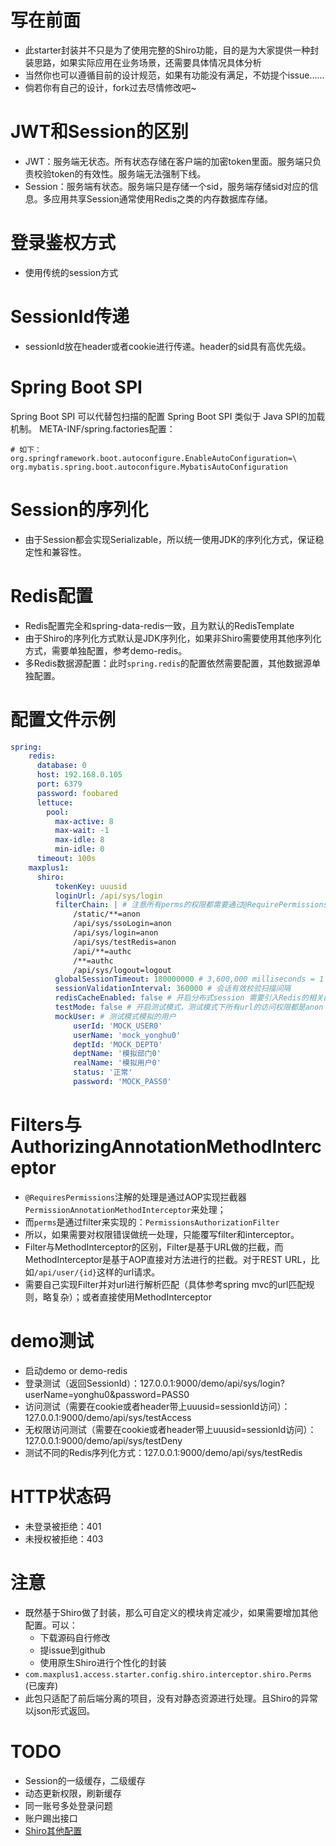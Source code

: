 # 写在前面
- 此starter封装并不只是为了使用完整的Shiro功能，目的是为大家提供一种封装思路，如果实际应用在业务场景，还需要具体情况具体分析
- 当然你也可以遵循目前的设计规范，如果有功能没有满足，不妨提个issue……
- 倘若你有自己的设计，fork过去尽情修改吧~

# JWT和Session的区别
- JWT：服务端无状态。所有状态存储在客户端的加密token里面。服务端只负责校验token的有效性。服务端无法强制下线。
- Session：服务端有状态。服务端只是存储一个sid，服务端存储sid对应的信息。多应用共享Session通常使用Redis之类的内存数据库存储。

# 登录鉴权方式
-  使用传统的session方式

# SessionId传递
- sessionId放在header或者cookie进行传递。header的sid具有高优先级。


# Spring Boot SPI 
Spring Boot SPI 可以代替包扫描的配置
Spring Boot SPI 类似于 Java SPI的加载机制。
META-INF/spring.factories配置：
```
# 如下：
org.springframework.boot.autoconfigure.EnableAutoConfiguration=\
org.mybatis.spring.boot.autoconfigure.MybatisAutoConfiguration
```


# Session的序列化
- 由于Session都会实现Serializable，所以统一使用JDK的序列化方式，保证稳定性和兼容性。

# Redis配置
- Redis配置完全和spring-data-redis一致，且为默认的RedisTemplate
- 由于Shiro的序列化方式默认是JDK序列化，如果非Shiro需要使用其他序列化方式，需要单独配置，参考demo-redis。
- 多Redis数据源配置：此时`spring.redis`的配置依然需要配置，其他数据源单独配置。

# 配置文件示例
```yml
spring:
    redis:
      database: 0
      host: 192.168.0.105
      port: 6379
      password: foobared
      lettuce:
        pool:
          max-active: 8
          max-wait: -1
          max-idle: 8
          min-idle: 0
      timeout: 100s
    maxplus1:
      shiro:
          tokenKey: uuusid
          loginUrl: /api/sys/login
          filterChain: | # 注意所有perms的权限都需要通过@RequirePermissions来实现，建议不要配置perms（动态URL问题）。PS:yaml配置map的key含有/时，无法识别/。
              /static/**=anon
              /api/sys/ssoLogin=anon
              /api/sys/login=anon
              /api/sys/testRedis=anon
              /api/**=authc
              /**=authc
              /api/sys/logout=logout
          globalSessionTimeout: 180000000 # 3,600,000 milliseconds = 1 hour
          sessionValidationInterval: 360000 # 会话有效校验扫描间隔
          redisCacheEnabled: false # 开启分布式session 需要引入Redis的相关配置，spring-data-redis
          testMode: false # 开启测试模式，测试模式下所有url的访问权限都是anon
          mockUser: # 测试模式模拟的用户
              userId: 'MOCK_USER0'
              userName: 'mock_yonghu0'
              deptId: 'MOCK_DEPT0'
              deptName: '模拟部门0'
              realName: '模拟用户0'
              status: '正常'
              password: 'MOCK_PASS0'

```

# Filters与AuthorizingAnnotationMethodInterceptor
- `@RequiresPermissions`注解的处理是通过AOP实现拦截器`PermissionAnnotationMethodInterceptor`来处理；
- 而`perms`是通过filter来实现的：`PermissionsAuthorizationFilter`
- 所以，如果需要对权限错误做统一处理，只能覆写filter和interceptor。
- Filter与MethodInterceptor的区别，Filter是基于URL做的拦截，而MethodInterceptor是基于AOP直接对方法进行的拦截。对于REST URL，比如`/api/user/{id}`这样的url请求。
- 需要自己实现Filter并对url进行解析匹配（具体参考spring mvc的url匹配规则，略复杂）；或者直接使用MethodInterceptor


# demo测试
- 启动demo or  demo-redis
- 登录测试（返回SessionId）：127.0.0.1:9000/demo/api/sys/login?userName=yonghu0&password=PASS0
- 访问测试（需要在cookie或者header带上uuusid=sessionId访问）：127.0.0.1:9000/demo/api/sys/testAccess
- 无权限访问测试（需要在cookie或者header带上uuusid=sessionId访问）：127.0.0.1:9000/demo/api/sys/testDeny
- 测试不同的Redis序列化方式：127.0.0.1:9000/demo/api/sys/testRedis

# HTTP状态码
-  未登录被拒绝：401 
-  未授权被拒绝：403 

# 注意
- 既然基于Shiro做了封装，那么可自定义的模块肯定减少，如果需要增加其他配置。可以：
    - 下载源码自行修改
    - 提issue到github
    - 使用原生Shiro进行个性化的封装
- `com.maxplus1.access.starter.config.shiro.interceptor.shiro.Perms` (已废弃)  
- 此包只适配了前后端分离的项目，没有对静态资源进行处理。且Shiro的异常以json形式返回。    
    
# TODO
- Session的一级缓存，二级缓存  
- 动态更新权限，刷新缓存
- 同一账号多处登录问题
- 账户踢出接口
- [Shiro其他配置](http://shiro.apache.org/spring-boot.html#configuration-properties )   